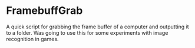 # FramebuffGrab

A quick script for grabbing the frame buffer of a computer and outputting it to a folder. Was going to use this for some experiments with
image recognition in games.
